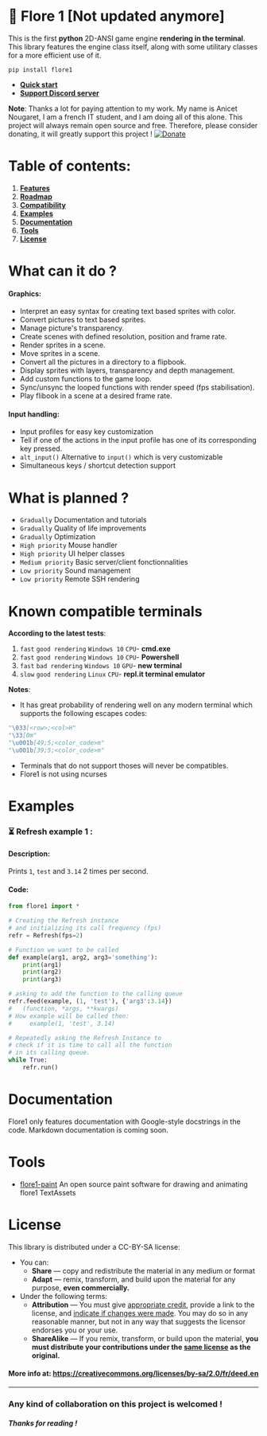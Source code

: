 # 🌸 Flore 1 [Not updated anymore]
 This is the first **python** 2D-ANSI game engine **rendering in the terminal**.
 This library features the engine class itself, along with some utilitary classes for a more efficient use of it.
 ```
 pip install flore1
 ```

- **[Quick start](#tuto0)**
- **[Support Discord server](https://discord.gg/7GE5Zfy)**

**Note**: Thanks a lot for paying attention to my work. 
My name is Anicet Nougaret, I am a french IT student, and I am doing all of this alone. This project will always remain open source and free.
Therefore, please consider donating, it will greatly support this project ! 
[![Donate](https://img.shields.io/badge/Donate-PayPal-green.svg) ](https://www.paypal.com/cgi-bin/webscr?cmd=_s-xclick&hosted_button_id=56G94VB5RYGKN&source=url) 

# Table of contents:

 1. [**Features**](#features)
 2. [**Roadmap**](#roadmap) 
 3. [**Compatibility**](#compat)
 4. [**Examples**](#examples)
 5. [**Documentation**](#doc)
 6. [**Tools**](#tools)
 7. [**License**](#license)

# <a name="features"></a>What can it do ?

#### Graphics:
-   Interpret an easy syntax for creating text based sprites with color.
-   Convert pictures to text based sprites.
-   Manage picture's transparency.
-   Create scenes with defined resolution, position and frame rate.
-   Render sprites in a scene.
-   Move sprites in a scene.
-   Convert all the pictures in a directory to a flipbook.
-   Display sprites with layers, transparency and depth management.
-   Add custom functions to the game loop.
-   Sync/unsync the looped functions with render speed (fps stabilisation).
-  Play flibook in a scene at a desired frame rate. 

#### Input handling:
- Input profiles for easy key customization
- Tell if one of the actions in the input profile has one of its corresponding key pressed.
- `alt_input()` Alternative to `input()` which is very customizable
- Simultaneous keys / shortcut detection support
#  <a name="roadmap"></a>What is planned ?
- `Gradually` Documentation and tutorials
- `Gradually` Quality of life improvements
- `Gradually` Optimization
- `High priority` Mouse handler
- `High priority` UI helper classes
- `Medium priority` Basic server/client fonctionnalities 
- `Low priority` Sound management  
- `Low priority` Remote SSH rendering  


#  <a name="compat"></a>Known compatible terminals
**According to the latest tests**:
1. `fast` `good rendering` `Windows 10` `CPU`- **cmd.exe**
2. `fast` `good rendering` `Windows 10` `CPU`- **Powershell**
3. `fast` `bad rendering` `Windows 10` `GPU`- **new terminal**
4. `slow` `good rendering` `Linux` `CPU`- **repl.it terminal emulator**
 
**Notes**: 
- It has great probability of rendering well on any modern terminal which supports the following escapes codes:
```python
"\033[<row>;<col>H"
"\33[0m"
"\u001b[49;5;<color_code>m"
"\u001b[39;5;<color_code>m"
```
- Terminals that do not support thoses will never be compatibles. 
- Flore1 is not using ncurses

# <a name="exemples"></a>Examples
### ⏳ Refresh example 1 :
#### Description:
Prints `1`, `test` and `3.14` 2 times per second.
#### Code:
```python
from flore1 import *

# Creating the Refresh instance
# and initializing its call frequency (fps)
refr = Refresh(fps=2) 

# Function we want to be called
def example(arg1, arg2, arg3='something'):
	print(arg1)
	print(arg2)
	print(arg3)

# asking to add the function to the calling queue
refr.feed(example, (1, 'test'), {'arg3':3.14})
#	(function, *args, **kwargs)
# How example will be called then:
#     example(1, 'test', 3.14)

# Repeatedly asking the Refresh Instance to
# check if it is time to call all the function
# in its calling queue.
while True:
	refr.run()
```
#  <a name="doc"></a> Documentation 
Flore1 only features documentation with Google-style docstrings in the code. Markdown documentation is coming soon.
# <a name="tools"></a>Tools
- [flore1-paint](https://github.com/AnicetNgrt/flore1-paint) An open source paint software for drawing and animating flore1 TextAssets

# <a name="license"></a>License
This library is distributed under a CC-BY-SA license:
- You can:
	- **Share** — copy and redistribute the material in any medium or format
	- **Adapt** — remix, transform, and build upon the material for any purpose, **even commercially.**
- Under the following terms:
	- **Attribution** — You must give [appropriate credit](https://creativecommons.org/licenses/by-sa/2.0/fr/deed.en#), provide a link to the license, and [indicate if changes were made](https://creativecommons.org/licenses/by-sa/2.0/fr/deed.en#). You may do so in any reasonable manner, but not in any way that suggests the licensor endorses you or your use.
	- **ShareAlike** — If you remix, transform, or build upon the material, **you must distribute your contributions under the [same license](https://creativecommons.org/licenses/by-sa/2.0/fr/deed.en#) as the original.**

#### More info at: https://creativecommons.org/licenses/by-sa/2.0/fr/deed.en
___
### Any kind of collaboration on this project is welcomed !

##### <a name="thanks"></a>Thanks for reading !

<!--stackedit_data:
eyJoaXN0b3J5IjpbOTc0NzUzOTI0LDExNDg2MzkxOTAsLTY2OT
YxMDM1Nyw4MTQxOTQ5MTMsMTU1OTEzMjE2OSwxMzIxMTE5NTIy
LDEzNzg5MTY2NDMsLTI5NzQ5NjUzNywtMTg1MDc4MzIyMiw5Mj
EzMTQ0MjEsMTU4ODY4MDE3NSwtODgwNjg3ODUsLTE2OTA5NjE0
MDgsLTkwNzc1Nzg0NCwtMTUxNjM3NDk2NSw3NDA5MTYxMjEsOD
c5MTI5OTYsMTA5ODkxNzA4OSwtMjA0MzUxMTU5MywtMTIwODkx
MDQxMl19
-->
